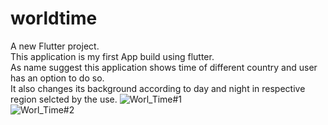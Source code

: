 # worldtime

A new Flutter project.  
This application is my first App build using flutter.  
As name suggest this application shows time of different country and user has an option to do so.  
It also changes its background according to day and night in respective region selcted by the use.
![Worl_Time#1](https://user-images.githubusercontent.com/58720921/131247877-dd7d71e6-12a8-4944-af07-f8d6e0000de5.PNG)  
![Worl_Time#2](https://user-images.githubusercontent.com/58720921/131247889-76e3652c-b23a-49a1-b748-44bc2819237e.PNG)



